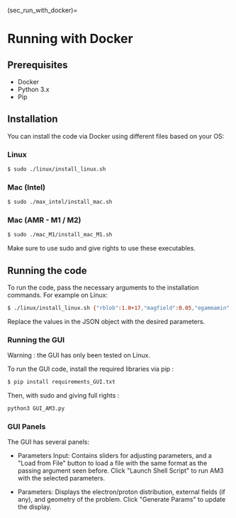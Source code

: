 (sec_run_with_docker)=
# Running with Docker

## Prerequisites

- Docker
- Python 3.x
- Pip

## Installation

You can install the code via Docker using different files based on your OS:

### Linux

```bash
$ sudo ./linux/install_linux.sh
```

### Mac (Intel)

```bash
$ sudo ./max_intel/install_mac.sh
```

### Mac (AMR - M1 / M2)

```bash
$ sudo ./mac_M1/install_mac_M1.sh
```

Make sure to use sudo and give rights to use these executables.

## Running the code

To run the code, pass the necessary arguments to the installation commands. For example on Linux:

```bash
$ ./linux/install_linux.sh {"rblob":1.0+17,"magfield":0.05,"egammamin":1e+2,"egammabrk":1e+5,"egammamax":1e+5,"eindex":2.0"eindex_brk":3.0,"elum":1e+42,"lorentz":25,"z":0.01}
```

Replace the values in the JSON object with the desired parameters.

### Running the GUI

Warning : the GUI has only been tested on Linux. 

To run the GUI code, install the required libraries via pip :

```bash
$ pip install requirements_GUI.txt
```

Then, with sudo and giving full rights :

```bash
python3 GUI_AM3.py
```

### GUI Panels

The GUI has several panels:

- Parameters Input: Contains sliders for adjusting parameters, and a "Load from File" button to load a file with the same format as the passing argument seen before. Click "Launch Shell Script" to run AM3 with the selected parameters.

- Parameters: Displays the electron/proton distribution, external fields (if any), and geometry of the problem. Click "Generate Params" to update the display.
